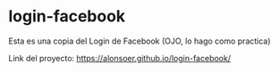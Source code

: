 # login-facebook
Esta es una copia del Login de Facebook (OJO, lo hago como practica)

Link del proyecto:
https://alonsoer.github.io/login-facebook/
